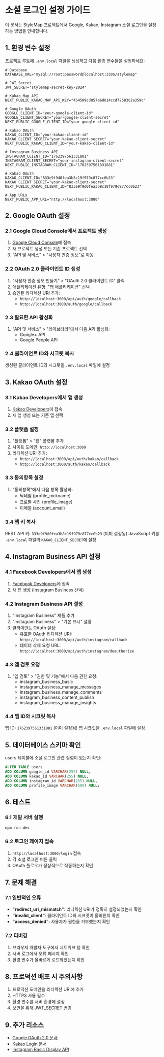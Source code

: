 # 소셜 로그인 설정 가이드

이 문서는 StyleMap 프로젝트에서 Google, Kakao, Instagram 소셜 로그인을 설정하는 방법을 안내합니다.

## 1. 환경 변수 설정

프로젝트 루트에 `.env.local` 파일을 생성하고 다음 환경 변수들을 설정하세요:

```env
# Database
DATABASE_URL="mysql://root:password@localhost:3306/stylemap"

# JWT Secret
JWT_SECRET="stylemap-secret-key-2024"

# Kakao Map API
NEXT_PUBLIC_KAKAO_MAP_API_KEY="454509cd057a6d814ccd7258302a359c"

# Google OAuth
GOOGLE_CLIENT_ID="your-google-client-id"
GOOGLE_CLIENT_SECRET="your-google-client-secret"
NEXT_PUBLIC_GOOGLE_CLIENT_ID="your-google-client-id"

# Kakao OAuth
KAKAO_CLIENT_ID="your-kakao-client-id"
KAKAO_CLIENT_SECRET="your-kakao-client-secret"
NEXT_PUBLIC_KAKAO_CLIENT_ID="your-kakao-client-id"

# Instagram Business API
INSTAGRAM_CLIENT_ID="1762397561331881"
INSTAGRAM_CLIENT_SECRET="your-instagram-client-secret"
NEXT_PUBLIC_INSTAGRAM_CLIENT_ID="1762397561331881"

# Kakao OAuth
KAKAO_CLIENT_ID="833e9f9d0fea3b8c19f979c877cc0b23"
KAKAO_CLIENT_SECRET="your-kakao-client-secret"
NEXT_PUBLIC_KAKAO_CLIENT_ID="833e9f9d0fea3b8c19f979c877cc0b23"

# App URLs
NEXT_PUBLIC_APP_URL="http://localhost:3000"
```

## 2. Google OAuth 설정

### 2.1 Google Cloud Console에서 프로젝트 생성

1. [Google Cloud Console](https://console.cloud.google.com/)에 접속
2. 새 프로젝트 생성 또는 기존 프로젝트 선택
3. "API 및 서비스" > "사용자 인증 정보"로 이동

### 2.2 OAuth 2.0 클라이언트 ID 생성

1. "사용자 인증 정보 만들기" > "OAuth 2.0 클라이언트 ID" 클릭
2. 애플리케이션 유형: "웹 애플리케이션" 선택
3. 승인된 리디렉션 URI 추가:
    - `http://localhost:3000/api/auth/google/callback`
    - `http://localhost:3000/auth/google/callback`

### 2.3 필요한 API 활성화

1. "API 및 서비스" > "라이브러리"에서 다음 API 활성화:
    - Google+ API
    - Google People API

### 2.4 클라이언트 ID와 시크릿 복사

생성된 클라이언트 ID와 시크릿을 `.env.local` 파일에 설정

## 3. Kakao OAuth 설정

### 3.1 Kakao Developers에서 앱 생성

1. [Kakao Developers](https://developers.kakao.com/)에 접속
2. 새 앱 생성 또는 기존 앱 선택

### 3.2 플랫폼 설정

1. "플랫폼" > "웹" 플랫폼 추가
2. 사이트 도메인: `http://localhost:3000`
3. 리디렉션 URI 추가:
    - `http://localhost:3000/api/auth/kakao/callback`
    - `http://localhost:3000/auth/kakao/callback`

### 3.3 동의항목 설정

1. "동의항목"에서 다음 항목 활성화:
    - 닉네임 (profile_nickname)
    - 프로필 사진 (profile_image)
    - 이메일 (account_email)

### 3.4 앱 키 복사

REST API 키: `833e9f9d0fea3b8c19f979c877cc0b23` (이미 설정됨)
JavaScript 키를 `.env.local` 파일의 `KAKAO_CLIENT_SECRET`에 설정

## 4. Instagram Business API 설정

### 4.1 Facebook Developers에서 앱 생성

1. [Facebook Developers](https://developers.facebook.com/)에 접속
2. 새 앱 생성 (Instagram Business 선택)

### 4.2 Instagram Business API 설정

1. "Instagram Business" 제품 추가
2. "Instagram Business" > "기본 표시" 설정
3. 클라이언트 OAuth 설정:
    - 유효한 OAuth 리디렉션 URI: `http://localhost:3000/api/auth/instagram/callback`
    - 데이터 삭제 요청 URL: `http://localhost:3000/api/auth/instagram/deauthorize`

### 4.3 앱 검토 요청

1. "앱 검토" > "권한 및 기능"에서 다음 권한 요청:
    - instagram_business_basic
    - instagram_business_manage_messages
    - instagram_business_manage_comments
    - instagram_business_content_publish
    - instagram_business_manage_insights

### 4.4 앱 ID와 시크릿 복사

앱 ID: `1762397561331881` (이미 설정됨)
앱 시크릿을 `.env.local` 파일에 설정

## 5. 데이터베이스 스키마 확인

users 테이블에 소셜 로그인 관련 컬럼이 있는지 확인:

```sql
ALTER TABLE users
ADD COLUMN google_id VARCHAR(255) NULL,
ADD COLUMN kakao_id VARCHAR(255) NULL,
ADD COLUMN instagram_id VARCHAR(255) NULL,
ADD COLUMN profile_image VARCHAR(500) NULL;
```

## 6. 테스트

### 6.1 개발 서버 실행

```bash
npm run dev
```

### 6.2 로그인 페이지 접속

1. `http://localhost:3000/login` 접속
2. 각 소셜 로그인 버튼 클릭
3. OAuth 플로우가 정상적으로 작동하는지 확인

## 7. 문제 해결

### 7.1 일반적인 오류

-   **"redirect_uri_mismatch"**: 리디렉션 URI가 정확히 설정되었는지 확인
-   **"invalid_client"**: 클라이언트 ID와 시크릿이 올바른지 확인
-   **"access_denied"**: 사용자가 권한을 거부했는지 확인

### 7.2 디버깅

1. 브라우저 개발자 도구에서 네트워크 탭 확인
2. 서버 로그에서 오류 메시지 확인
3. 환경 변수가 올바르게 로드되었는지 확인

## 8. 프로덕션 배포 시 주의사항

1. 프로덕션 도메인을 리디렉션 URI에 추가
2. HTTPS 사용 필수
3. 환경 변수를 서버 환경에 설정
4. 보안을 위해 JWT_SECRET 변경

## 9. 추가 리소스

-   [Google OAuth 2.0 문서](https://developers.google.com/identity/protocols/oauth2)
-   [Kakao Login 문서](https://developers.kakao.com/docs/latest/ko/kakaologin/common)
-   [Instagram Basic Display API](https://developers.facebook.com/docs/instagram-basic-display-api)
